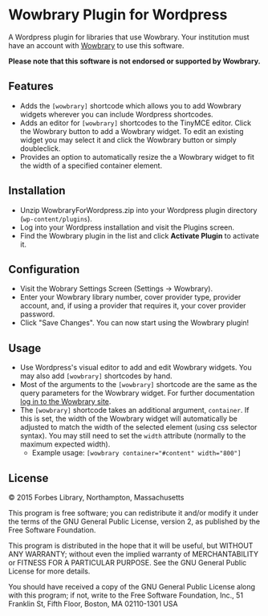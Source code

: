 # Wowbrary Plugin for Wordpress
A Wordpress plugin for libraries that use Wowbrary. Your institution must have an account with [Wowbrary](http://wowbrary.org/) to use this software.

**Please note that this software is not endorsed or supported by Wowbrary.**

## Features

+ Adds the `[wowbrary]` shortcode which allows you to add Wowbrary widgets wherever you can include Wordpress shortcodes.
+ Adds an editor for `[wowbrary]` shortcodes to the TinyMCE editor. Click the Wowbrary button to add a Wowbrary widget. To
edit an existing widget you may select it and click the Wowbrary button or simply doubleclick.
+ Provides an option to automatically resize the a Wowbrary widget to fit the width of a specified container element.

## Installation
+ Unzip WowbraryForWordpress.zip into your Wordpress plugin directory (`wp-content/plugins`).
+ Log into your Wordpress installation and visit the Plugins screen.
+ Find the Wowbrary plugin in the list and click **Activate Plugin** to activate it.

## Configuration
+ Visit the Wobrary Settings Screen (Settings &#8594; Wowbrary).
+ Enter your Wowbrary library number, cover provider type, provider account, and, if using a provider that requires it, your cover provider password.
+ Click "Save Changes". You can now start using the Wowbrary plugin!

## Usage
+ Use Wordpress's visual editor to add and edit Wowbrary widgets. You may also add `[wowbrary]` shortcodes by hand.
+ Most of the arguments to the `[wowbrary]` shortcode are the same as the query parameters for the Wowbrary widget. For
further documentation [log in to the Wowbrary site](http://wowbrary.org/sponsorlogin.aspx).
+ The `[wowbrary]` shortcode takes an additional argument, `container`. If this is set, the width of the Wowbrary widget will automatically be adjusted to match the width of the selected element (using css selector syntax). You may still need to set the `width` attribute (normally to the maximum expected width).
  + Example usage: `[wowbrary container="#content" width="800"]`

## License
© 2015 Forbes Library, Northampton, Massachusetts

This program is free software; you can redistribute it and/or modify
it under the terms of the GNU General Public License, version 2, as
published by the Free Software Foundation.

This program is distributed in the hope that it will be useful,
but WITHOUT ANY WARRANTY; without even the implied warranty of
MERCHANTABILITY or FITNESS FOR A PARTICULAR PURPOSE.  See the
GNU General Public License for more details.

You should have received a copy of the GNU General Public License
along with this program; if not, write to the Free Software
Foundation, Inc., 51 Franklin St, Fifth Floor, Boston, MA  02110-1301  USA  
